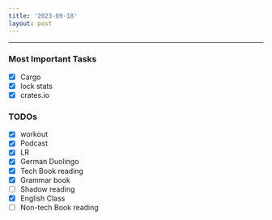 ```yaml
---
title: '2023-09-18'
layout: post
---
```


---

### Most Important Tasks

- [x] Cargo
- [x] lock stats
- [x] crates.io

### TODOs

- [x] workout
- [x] Podcast
- [x] LR
- [x] German Duolingo
- [x] Tech Book reading
- [x] Grammar book
- [ ] Shadow reading
- [x] English Class
- [ ] Non-tech Book reading
